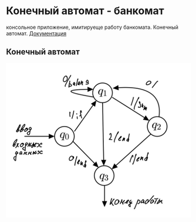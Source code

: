 # Конечный автомат - банкомат 

консольное приложение, имитируеще работу банкомата. Конечный автомат. 
[Документация](docs.pdf) 


## Конечный автомат
![](auto.png)


